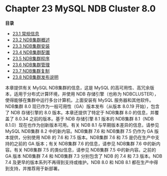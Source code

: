 # Chapter 23 MySQL NDB Cluster 8.0

**目录**

- [23.1 常规信息](./23.01.常规信息.md)
- [23.2 NDB集群概述](./23.02.NDB集群概述/23.02.00.NDB集群概述.md)
- [23.3 NDB集群安装](./23.03.NDB集群安装/23.03.00.NDB集群安装.md)
- [23.4 NDB集群配置](./23.04.NDB集群配置/23.04.00.NDB集群配置.md)
- [23.5 NDB集群程序](./23.05.NDB集群程序/23.05.00.NDB集群程序.md)
- [23.6 NDB集群管理](./23.06.NDB集群管理/23.06.00.NDB集群管理.md)
- [23.7 NDB集群复制](./23.07.NDB集群复制/23.07.00.NDB集群复制.md)
- [23.8 NDB集群发布说明](./23.08.NDB集群发布说明.md)

本章提供有关 MySQL NDB集群的信息，这是 MySQL 的高可用性、高冗余版本，适用于分布式计算环境，并使用 NDB 存储引擎（也称为 NDBCLUSTER），使得能够在集群中运行多台计算机，上面安装有 MySQL 服务器和其他软件。NDB集群 8.0 现已作为一般可用性（GA）版本发布（从版本 8.0.19 开始），包含了 NDB 存储引擎的 8.0 版本。本章还提供了特定于 NDB集群 8.0 的信息，并覆盖了 8.0.34 之前的版本。基于 NDB 存储引擎 8.1 版本的 NDB集群 8.1（NDB 8.1.0）现在也作为创新版本可用。有关 NDB 8.1 与早期版本差异的信息，请参见 MySQL NDB集群 8.2 中的新内容。NDB集群 7.6 和 NDB集群 7.5 仍作为 GA 版本提供，分别使用 NDB 的 7.6 和 7.5 版本。NDB集群 7.6 和 7.5 是仍在生产中支持的之前的 GA 版本；有关 NDB集群 7.6 的信息，请参见 NDB集群 7.6 中的新内容。有关 NDB集群 7.5 的类似信息，请参见 NDB集群 7.5 中的新内容。之前的 GA 版本 NDB集群 7.4 和 NDB集群 7.3 分别包含了 NDB 的 7.4 和 7.3 版本。NDB 7.4 及更早的版本系列不再得到支持或维护。NDB 8.0 和 NDB 8.1 都在生产中得到支持，并推荐用于新部署。